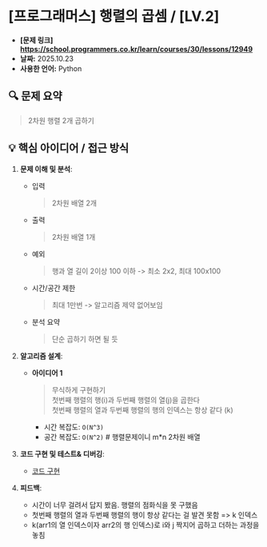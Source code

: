 # [프로그래머스] 행렬의 곱셈 / [LV.2]

- **[문제 링크] https://school.programmers.co.kr/learn/courses/30/lessons/12949**
- **날짜:** 2025.10.23
- **사용한 언어:** Python

## 🔍 문제 요약
>  2차원 행렬 2개 곱하기

## 💡 핵심 아이디어 / 접근 방식

1.  **문제 이해 및 분석**:
    *   입력
        > 2차원 배열 2개
    *   출력
        > 2차원 배열 1개
    *   예외
        > 행과 열 길이 2이상 100 이하 -> 최소 2x2, 최대 100x100
    *   시간/공간 제한 
        > 최대 1만번 -> 알고리즘 제약 없어보임
    * 분석 요약
        > 단순 곱하기 하면 될 듯
2.  **알고리즘 설계**:
    *   **아이디어 1**
        >   무식하게 구현하기  
            첫번째 행렬의 행(i)과 두번째 행렬의 열(j)을 곱한다  
            첫번째 행렬의 열과 두번째 행렬의 행의 인덱스는 항상 같다 (k)
            
        *   시간 복잡도: `O(N^3)` 
        *   공간 복잡도: `O(N^2)` # 행렬문제이니 m*n 2차원 배열


3.  **코드 구현 및 테스트& 디버깅**:
    - [코드 구현](./solution.ipynb)

4.  **피드백**:
    *  시간이 너무 걸려서 답지 봤음. 행렬의 점화식을 못 구했음 
    - 첫번째 행렬의 열과 두번째 행렬의 행이 항상 같다는 걸 발견 못함 => k 인덱스
    - k(arr1의 열 인덱스이자 arr2의 행 인덱스)로  i와 j 짝지어 곱하고 더하는 과정을 놓침

